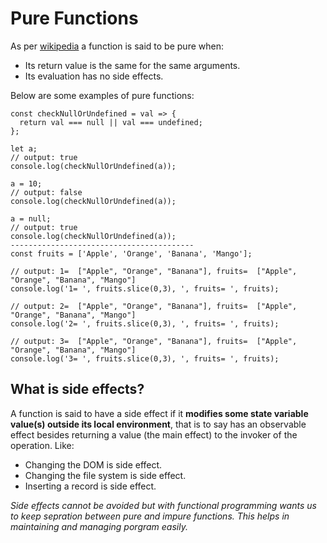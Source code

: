 # Pure Functions
As per [wikipedia](https://en.wikipedia.org/wiki/Pure_function
) a function is said to be pure when:
- Its return value is the same for the same arguments.
- Its evaluation has no side effects.

Below are some examples of pure functions:
```
const checkNullOrUndefined = val => {
  return val === null || val === undefined;
};

let a;
// output: true
console.log(checkNullOrUndefined(a));

a = 10;
// output: false
console.log(checkNullOrUndefined(a));

a = null;
// output: true
console.log(checkNullOrUndefined(a));
-----------------------------------------
const fruits = ['Apple', 'Orange', 'Banana', 'Mango'];

// output: 1=  ["Apple", "Orange", "Banana"], fruits=  ["Apple", "Orange", "Banana", "Mango"]
console.log('1= ', fruits.slice(0,3), ', fruits= ', fruits);

// output: 2=  ["Apple", "Orange", "Banana"], fruits=  ["Apple", "Orange", "Banana", "Mango"]
console.log('2= ', fruits.slice(0,3), ', fruits= ', fruits);

// output: 3=  ["Apple", "Orange", "Banana"], fruits=  ["Apple", "Orange", "Banana", "Mango"]
console.log('3= ', fruits.slice(0,3), ', fruits= ', fruits);
```

## What is side effects?
A function is said to have a side effect if it **modifies some state variable value(s) outside its local environment**, that is to say has an observable effect besides returning a value (the main effect) to the invoker of the operation.
Like:
- Changing the DOM is side effect.
- Changing the file system is side effect.
- Inserting a record is side effect.

_Side effects cannot be avoided but with functional programming wants us to keep sepration between pure and impure functions. This helps in maintaining and managing porgram easily._
